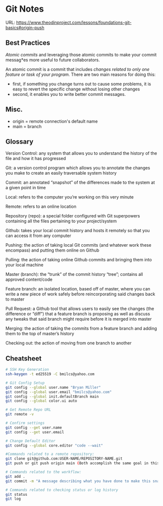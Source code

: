 # Git Notes

URL: https://www.theodinproject.com/lessons/foundations-git-basics#origin-push

## Best Practices

*Atomic commits* and leveraging those atomic commits to make your commit messag*es more useful to future collaborators.

An atomic commit is a commit that includes *changes related to only one feature or task of your program.* There are two main reasons for doing this: 

  * first, if something you change turns out to cause some problems, it is easy to revert the specific change without losing other changes
  * second, it enables you to write better commit messages.

## Misc.
* origin = remote connection's default name
* main = branch

## Glossary
Version Control: any system that allows you to understand the history of the file and how it has progressed

Git: a version control program which allows you to annotate the changes you make to create an easily traversable system history

Commit: an annotated “snapshot” of the differences made to the system at a given point in time

Local: refers to the computer you’re working on this very minute

Remote: refers to an online location

Repository (repo): a special folder configured with Git superpowers containing all the files pertaining to your project/system

Github: takes your local commit history and hosts it remotely so that you can access it from any computer

Pushing: the action of taking local Git commits (and whatever work these encompass) and putting them online on Github

Pulling: the action of taking online Github commits and bringing them into your local machine

Master (branch): the “trunk” of the commit history “tree”; contains all approved content/code

Feature branch: an isolated location, based off of master, where you can write a new piece of work safely before reincorporating said changes back to master

Pull Request: a Github tool that allows users to easily see the changes (the difference or “diff”) that a feature branch is proposing as well as discuss any tweaks that said branch might require before it is merged into master

Merging: the action of taking the commits from a feature branch and adding them to the top of master’s history

Checking out: the action of moving from one branch to another


## Cheatsheet

``` sh
# SSH Key Generation
ssh-keygen -t ed25519 -C bmilcs@yahoo.com

# Git Config Setup
git config --global user.name "Bryan Miller"
git config --global user.email "bmilcs@yahoo.com"
git config --global init.defaultBranch main
git config --global color.ui auto

# Get Remote Repo URL
git remote -v

# Confirm settings
git config --get user.name
git config --get user.email

# Change Default Editor
git config --global core.editor "code --wait"

#Commands related to a remote repository:
git clone git@github.com:USER-NAME/REPOSITORY-NAME.git
git push or git push origin main (Both accomplish the same goal in this context)

# Commands related to the workflow:
git add .
git commit -m "A message describing what you have done to make this snapshot different"

# Commands related to checking status or log history
git status
git log
```